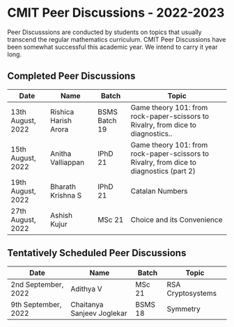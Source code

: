 # CMIT Peer Discussions - 2022-2023

Peer Discusssions are conducted by students on topics that usually transcend the regular mathematics curriculum. 
CMIT Peer Discussions have been somewhat successful this academic year. We intend to carry it year long.

## Completed Peer Discussions
| Date | Name | Batch | Topic |
| --- | --- | --- | --- |
| 13th August, 2022 | Rishica Harish Arora | BSMS Batch 19 | Game theory 101: from rock-paper-scissors to Rivalry, from dice to diagnostics.. |
| 15th August, 2022 |  Anitha Valliappan | IPhD 21 | Game theory 101: from rock-paper-scissors to Rivalry, from dice to diagnostics (part 2)  |
| 19th August, 2022 | Bharath Krishna S | IPhD 21 | Catalan Numbers |
| 27th August, 2022 | Ashish Kujur | MSc 21 | Choice and its Convenience |

## Tentatively Scheduled Peer Discussions
| Date | Name | Batch | Topic |
| --- | --- | --- | --- |
| 2nd September, 2022 | Adithya V | MSc 21 | RSA Cryptosystems |
| 9th September, 2022 | Chaitanya Sanjeev Joglekar | BSMS 18 | Symmetry |
